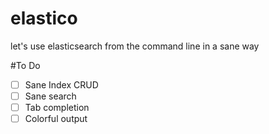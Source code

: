# elastico
let's use elasticsearch from the command line in a sane way

#To Do
- [ ] Sane Index CRUD
- [ ] Sane search
- [ ] Tab completion
- [ ] Colorful output